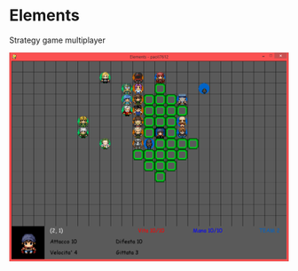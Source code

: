 # Elements
Strategy game multiplayer

<img src="https://github.com/paoli7612/Elements/blob/master/docs/003.png?raw=true"/>
